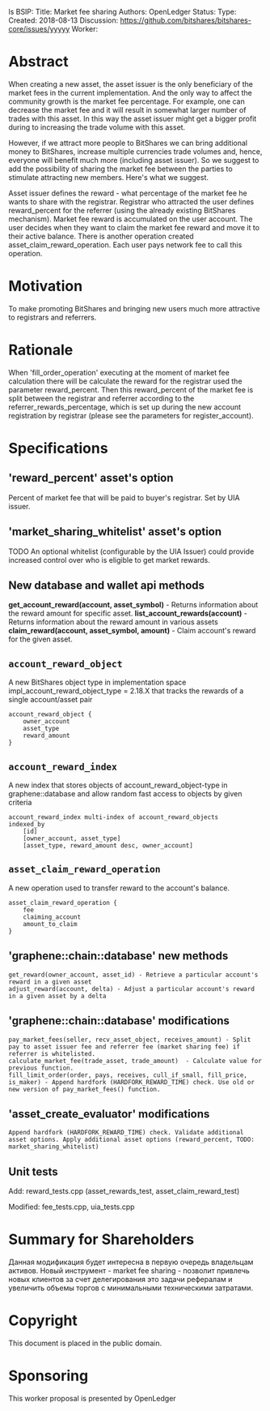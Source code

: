 ls
BSIP:
    Title: Market fee sharing
    Authors: OpenLedger
    Status:
    Type:
    Created: 2018-08-13
    Discussion: https://github.com/bitshares/bitshares-core/issues/yyyyy
    Worker:

# Abstract

When creating a new asset, the asset issuer is the only beneficiary of the market fees in the current implementation. And the only way to affect the community growth is the market fee percentage. For example, one can decrease the market fee and it will result in somewhat larger number of trades with this asset. In this way the asset issuer might get a bigger profit during to increasing the trade volume with this asset. 

However, if we attract more people to BitShares we can bring additional money to BitShares, increase multiple currencies trade volumes and, hence, everyone will benefit much more (including asset issuer). 
So we suggest to add the possibility of sharing the market fee between the parties to stimulate attracting new members. Here's what we suggest. 

Asset issuer defines the reward - what percentage of the market fee he wants to share with the registrar. Registrar who attracted the user defines reward_percent for the referrer (using the already existing BitShares mechanism).
Market fee reward is accumulated on the user account. The user decides when they want to claim the market fee reward and move it to their active balance.  There is another operation created asset_claim_reward_operation. Each user pays network fee to call this operation.

# Motivation

To make promoting BitShares and bringing new users much more attractive to registrars and referrers.

# Rationale
When 'fill_order_operation' executing at the moment of market fee calculation there will be calculate the reward for the registrar used the parameter reward_percent. Then this reward_percent of the market fee is split between the registrar and referrer according to the referrer_rewards_percentage, which is set up during the new account registration by registrar (please see the parameters for register_account).

# Specifications

## 'reward_percent' asset's option
Percent of market fee that will be paid to buyer's registrar. Set by UIA issuer.

## 'market_sharing_whitelist' asset's option
TODO An optional whitelist (configurable by the UIA Issuer) could provide increased control over who is eligible to get market rewards.

## New database and wallet api methods
**get_account_reward(account, asset_symbol)** - Returns information about the reward amount for specific asset.
**list_account_rewards(account)** - Returns information about the reward amount in various assets
**claim_reward(account, asset_symbol, amount)** - Claim account's reward for the given asset.

## `account_reward_object`
A new BitShares object type in implementation space impl_account_reward_object_type = 2.18.X that tracks the rewards of a single account/asset pair
```
account_reward_object {
    owner_account
    asset_type
    reward_amount
}
```
## `account_reward_index`
A new index that stores objects of account_reward_object-type in graphene::database and allow random fast access to objects by given criteria
```
account_reward_index multi-index of account_reward_objects
indexed_by
    [id]
    [owner_account, asset_type]
    [asset_type, reward_amount desc, owner_account]
```
## `asset_claim_reward_operation`
A new operation used to transfer reward to the account's balance.
```
asset_claim_reward_operation {
    fee
    claiming_account
    amount_to_claim
}

```

## 'graphene::chain::database' new methods
    get_reward(owner_account, asset_id) - Retrieve a particular account's reward in a given asset
    adjust_reward(account, delta) - Adjust a particular account's reward in a given asset by a delta

## 'graphene::chain::database' modifications
    pay_market_fees(seller, recv_asset_object, receives_amount) - Split pay to asset issuer fee and referrer fee (market sharing fee) if referrer is whitelisted.
    calculate_market_fee(trade_asset, trade_amount)  - Calculate value for previous function.
    fill_limit_order(order, pays, receives, cull_if_small, fill_price, is_maker) - Append hardfork (HARDFORK_REWARD_TIME) check. Use old or new version of pay_market_fees() function.

## 'asset_create_evaluator' modifications
    Append hardfork (HARDFORK_REWARD_TIME) check. Validate additional asset options. Apply additional asset options (reward_percent, TODO: market_sharing_whitelist)

## Unit tests

Add: reward_tests.cpp (asset_rewards_test, asset_claim_reward_test)

Modified:  fee_tests.cpp, uia_tests.cpp


# Summary for Shareholders
Данная модификация будет интересна в первую очередь владельцам активов. Новый инструмент - market fee sharing - позволит привлечь новых клиентов за счет делегирования это задачи рефералам и увеличить объемы торгов с минимальными техническими затратами. 

# Copyright

This document is placed in the public domain.

# Sponsoring

This worker proposal is presented by OpenLedger
